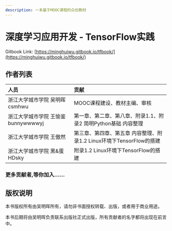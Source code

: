 ```yaml
---
description: 一本基于MOOC课程的众创教材
---
```


# 深度学习应用开发 - TensorFlow实践

Gitbook Link: [https://minghuiwu.gitbook.io/tfbook/](https://minghuiwu.gitbook.io/tfbook/)

## 作者列表

| 人员 | 贡献 |
| :--- | :--- |
| 浙江大学城市学院 吴明晖 csmhwu | MOOC课程建设、教材主编、审核 |
| 浙江大学城市学院 王愉鉴 bunnywwwwyj | 第一章、第二章、第八章、附录1.1、附录2 简明Python基础 内容整理 |
| 浙江大学城市学院 王傲然 | 第三章、第四章、第五章 内容整理、附录1.2 Linux环境下TensorFlow的搭建 |
| 浙江大学城市学院 黑&蛋 HDsky | 附录1.2 Linux环境下TensorFlow的搭建 |

### 更多贡献者,等你加入......

## 版权说明

本书版权所有由吴明晖所有，请勿非书面授权转载、出版，或者用于商业用途。

本书后期将由吴明晖负责联系出版社正式出版，所有贡献者的名字都将出现在前言中。

